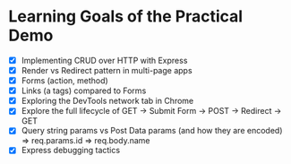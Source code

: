 # Learning Goals of the Practical Demo

- [x] Implementing CRUD over HTTP with Express
- [x] Render vs Redirect pattern in multi-page apps
- [x] Forms (action, method)
- [x] Links (a tags) compared to Forms
- [x] Exploring the DevTools network tab in Chrome
- [x] Explore the full lifecycle of GET -> Submit Form -> POST -> Redirect -> GET
- [x] Query string params vs Post Data params (and how they are encoded)
      => req.params.id
      => req.body.name
- [x] Express debugging tactics
